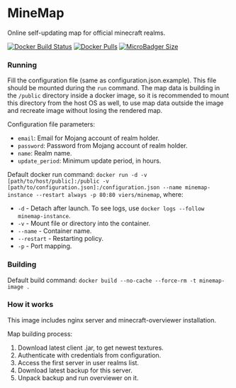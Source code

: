 # MineMap
Online self-updating map for official minecraft realms.

[![Docker Build Status](https://img.shields.io/docker/build/viers/minemap.svg)](https://hub.docker.com/r/viers/minemap/)
[![Docker Pulls](https://img.shields.io/docker/pulls/viers/minemap.svg)](https://hub.docker.com/r/viers/minemap/)
[![MicroBadger Size](https://images.microbadger.com/badges/image/viers/minemap.svg)](https://hub.docker.com/r/viers/minemap/)

### Running
Fill the configuration file (same as configuration.json.example). This file should be mounted during the `run` command.
The map data is building in the `/public` directory inside a docker image, so it is recommended to mount this directory
from the host OS as well, to use map data outside the image and recreate image without losing the rendered map.

Configuration file parameters:
* `email`: Email for Mojang account of realm holder.
* `password`: Password from Mojang account of realm holder.
* `name`: Realm name.
* `update_period`: Minimum update period, in hours.

Default docker run command: `docker run -d -v [path/to/host/public]:/public -v [path/to/configuration.json]:/configuration.json --name minemap-instance --restart always -p 80:80 viers/minemap`,
where:

* `-d` - Detach after launch. To see logs, use `docker logs --follow minemap-instance`.
* `-v` - Mount file or directory into the container.
* `--name` - Container name.
* `--restart` - Restarting policy. 
* `-p` - Port mapping.

### Building
Default build command: `docker build --no-cache --force-rm -t minemap-image .`

### How it works
This image includes nginx server and minecraft-overviewer installation.

Map building process:
1. Download latest client .jar, to get newest textures.
2. Authenticate with credentials from configuration.
3. Access the first server in user realms list.
4. Download latest backup for this server.
5. Unpack backup and run overviewer on it.

